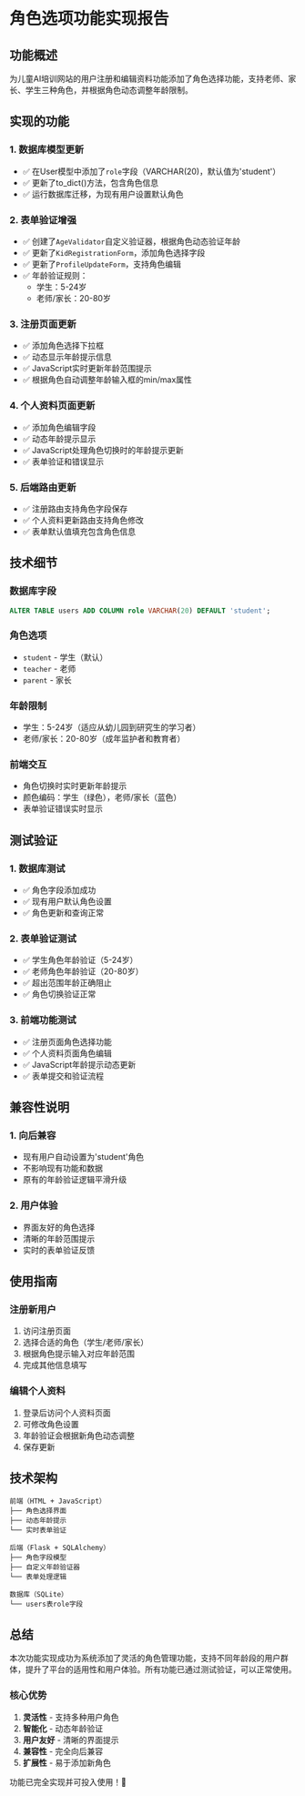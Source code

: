 # 角色选项功能实现报告

## 功能概述
为儿童AI培训网站的用户注册和编辑资料功能添加了角色选择功能，支持老师、家长、学生三种角色，并根据角色动态调整年龄限制。

## 实现的功能

### 1. 数据库模型更新
- ✅ 在User模型中添加了`role`字段（VARCHAR(20)，默认值为'student'）
- ✅ 更新了to_dict()方法，包含角色信息
- ✅ 运行数据库迁移，为现有用户设置默认角色

### 2. 表单验证增强
- ✅ 创建了`AgeValidator`自定义验证器，根据角色动态验证年龄
- ✅ 更新了`KidRegistrationForm`，添加角色选择字段
- ✅ 更新了`ProfileUpdateForm`，支持角色编辑
- ✅ 年龄验证规则：
  - 学生：5-24岁
  - 老师/家长：20-80岁

### 3. 注册页面更新
- ✅ 添加角色选择下拉框
- ✅ 动态显示年龄提示信息
- ✅ JavaScript实时更新年龄范围提示
- ✅ 根据角色自动调整年龄输入框的min/max属性

### 4. 个人资料页面更新
- ✅ 添加角色编辑字段
- ✅ 动态年龄提示显示
- ✅ JavaScript处理角色切换时的年龄提示更新
- ✅ 表单验证和错误显示

### 5. 后端路由更新
- ✅ 注册路由支持角色字段保存
- ✅ 个人资料更新路由支持角色修改
- ✅ 表单默认值填充包含角色信息

## 技术细节

### 数据库字段
```sql
ALTER TABLE users ADD COLUMN role VARCHAR(20) DEFAULT 'student';
```

### 角色选项
- `student` - 学生（默认）
- `teacher` - 老师  
- `parent` - 家长

### 年龄限制
- 学生：5-24岁（适应从幼儿园到研究生的学习者）
- 老师/家长：20-80岁（成年监护者和教育者）

### 前端交互
- 角色切换时实时更新年龄提示
- 颜色编码：学生（绿色），老师/家长（蓝色）
- 表单验证错误实时显示

## 测试验证

### 1. 数据库测试
- ✅ 角色字段添加成功
- ✅ 现有用户默认角色设置
- ✅ 角色更新和查询正常

### 2. 表单验证测试
- ✅ 学生角色年龄验证（5-24岁）
- ✅ 老师角色年龄验证（20-80岁）
- ✅ 超出范围年龄正确阻止
- ✅ 角色切换验证正常

### 3. 前端功能测试
- ✅ 注册页面角色选择功能
- ✅ 个人资料页面角色编辑
- ✅ JavaScript年龄提示动态更新
- ✅ 表单提交和验证流程

## 兼容性说明

### 1. 向后兼容
- 现有用户自动设置为'student'角色
- 不影响现有功能和数据
- 原有的年龄验证逻辑平滑升级

### 2. 用户体验
- 界面友好的角色选择
- 清晰的年龄范围提示
- 实时的表单验证反馈

## 使用指南

### 注册新用户
1. 访问注册页面
2. 选择合适的角色（学生/老师/家长）
3. 根据角色提示输入对应年龄范围
4. 完成其他信息填写

### 编辑个人资料
1. 登录后访问个人资料页面
2. 可修改角色设置
3. 年龄验证会根据新角色动态调整
4. 保存更新

## 技术架构

```
前端（HTML + JavaScript）
├── 角色选择界面
├── 动态年龄提示
└── 实时表单验证

后端（Flask + SQLAlchemy）
├── 角色字段模型
├── 自定义年龄验证器
└── 表单处理逻辑

数据库（SQLite）
└── users表role字段
```

## 总结

本次功能实现成功为系统添加了灵活的角色管理功能，支持不同年龄段的用户群体，提升了平台的适用性和用户体验。所有功能已通过测试验证，可以正常使用。

### 核心优势
1. **灵活性** - 支持多种用户角色
2. **智能化** - 动态年龄验证
3. **用户友好** - 清晰的界面提示
4. **兼容性** - 完全向后兼容
5. **扩展性** - 易于添加新角色

功能已完全实现并可投入使用！🎉